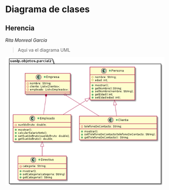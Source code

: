 # Diagrama de clases
## Herencia
*Rita Monreal García*
> Aqui va el diagrama UML

![Diagrama](Diagrama-Clases.png)